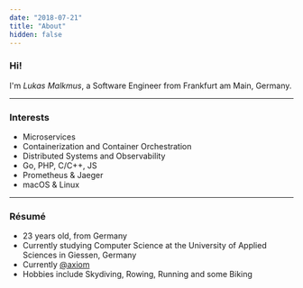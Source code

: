 ```yaml
---
date: "2018-07-21"
title: "About"
hidden: false
---
```


### Hi!

I'm *Lukas Malkmus*, a Software Engineer from Frankfurt am Main, Germany.

***

### Interests

* Microservices
* Containerization and Container Orchestration
* Distributed Systems and Observability
* Go, PHP, C/C++, JS
* Prometheus & Jaeger
* macOS & Linux

***

### Résumé

* 23 years old, from Germany
* Currently studying Computer Science at the University of Applied Sciences in
  Giessen, Germany
* Currently [@axiom](https://axiom.co)
* Hobbies include Skydiving, Rowing, Running and some Biking